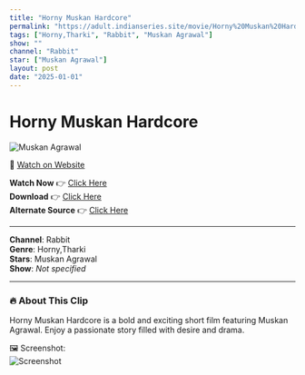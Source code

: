 ```yaml
---
title: "Horny Muskan Hardcore"
permalink: "https://adult.indianseries.site/movie/Horny%20Muskan%20Hardcore"
tags: ["Horny,Tharki", "Rabbit", "Muskan Agrawal"]
show: ""
channel: "Rabbit"
star: ["Muskan Agrawal"]
layout: post
date: "2025-01-01"
---
```


# Horny Muskan Hardcore

![Muskan Agrawal](https://shorts.desisins.com/wp-content/uploads/2023/10/Muskan-Agrawal-Horny.jpg)

🔗 [Watch on Website](https://adult.indianseries.site/movie/Horny%20Muskan%20Hardcore)

**Watch Now** 👉 [Click Here](https://adult.indianseries.site/movie/Horny%20Muskan%20Hardcore)  
**Download** 👉 [Click Here](https://adult.indianseries.site/movie/Horny%20Muskan%20Hardcore)  
**Alternate Source** 👉 [Click Here](https://adult.indianseries.site/movie/Horny%20Muskan%20Hardcore)

---

**Channel**: Rabbit  
**Genre**: Horny,Tharki  
**Stars**: Muskan Agrawal  
**Show**: *Not specified*

---

### 🔥 About This Clip

Horny Muskan Hardcore is a bold and exciting short film featuring Muskan Agrawal. Enjoy a passionate story filled with desire and drama.
 
🖼️ Screenshot:  
![Screenshot](https://shorts.desisins.com/wp-content/uploads/2023/10/Muskan-Agrawal-Horny.jpg)
